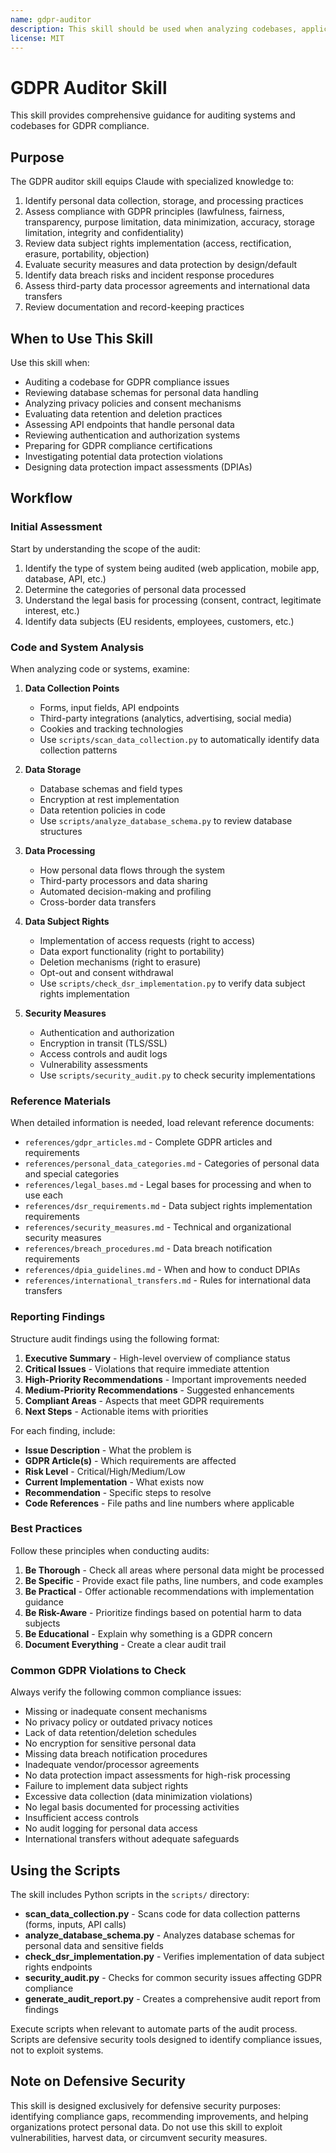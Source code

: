 ```yaml
---
name: gdpr-auditor
description: This skill should be used when analyzing codebases, applications, databases, or systems for GDPR (General Data Protection Regulation) compliance. Use this skill when users need to audit data protection practices, identify potential compliance issues, assess data handling procedures, review privacy policies, or ensure adherence to EU data protection requirements.
license: MIT
---
```


# GDPR Auditor Skill

This skill provides comprehensive guidance for auditing systems and codebases for GDPR compliance.

## Purpose

The GDPR auditor skill equips Claude with specialized knowledge to:

1. Identify personal data collection, storage, and processing practices
2. Assess compliance with GDPR principles (lawfulness, fairness, transparency, purpose limitation, data minimization, accuracy, storage limitation, integrity and confidentiality)
3. Review data subject rights implementation (access, rectification, erasure, portability, objection)
4. Evaluate security measures and data protection by design/default
5. Identify data breach risks and incident response procedures
6. Assess third-party data processor agreements and international data transfers
7. Review documentation and record-keeping practices

## When to Use This Skill

Use this skill when:

- Auditing a codebase for GDPR compliance issues
- Reviewing database schemas for personal data handling
- Analyzing privacy policies and consent mechanisms
- Evaluating data retention and deletion practices
- Assessing API endpoints that handle personal data
- Reviewing authentication and authorization systems
- Preparing for GDPR compliance certifications
- Investigating potential data protection violations
- Designing data protection impact assessments (DPIAs)

## Workflow

### Initial Assessment

Start by understanding the scope of the audit:

1. Identify the type of system being audited (web application, mobile app, database, API, etc.)
2. Determine the categories of personal data processed
3. Understand the legal basis for processing (consent, contract, legitimate interest, etc.)
4. Identify data subjects (EU residents, employees, customers, etc.)

### Code and System Analysis

When analyzing code or systems, examine:

1. **Data Collection Points**
   - Forms, input fields, API endpoints
   - Third-party integrations (analytics, advertising, social media)
   - Cookies and tracking technologies
   - Use `scripts/scan_data_collection.py` to automatically identify data collection patterns

2. **Data Storage**
   - Database schemas and field types
   - Encryption at rest implementation
   - Data retention policies in code
   - Use `scripts/analyze_database_schema.py` to review database structures

3. **Data Processing**
   - How personal data flows through the system
   - Third-party processors and data sharing
   - Automated decision-making and profiling
   - Cross-border data transfers

4. **Data Subject Rights**
   - Implementation of access requests (right to access)
   - Data export functionality (right to portability)
   - Deletion mechanisms (right to erasure)
   - Opt-out and consent withdrawal
   - Use `scripts/check_dsr_implementation.py` to verify data subject rights implementation

5. **Security Measures**
   - Authentication and authorization
   - Encryption in transit (TLS/SSL)
   - Access controls and audit logs
   - Vulnerability assessments
   - Use `scripts/security_audit.py` to check security implementations

### Reference Materials

When detailed information is needed, load relevant reference documents:

- `references/gdpr_articles.md` - Complete GDPR articles and requirements
- `references/personal_data_categories.md` - Categories of personal data and special categories
- `references/legal_bases.md` - Legal bases for processing and when to use each
- `references/dsr_requirements.md` - Data subject rights implementation requirements
- `references/security_measures.md` - Technical and organizational security measures
- `references/breach_procedures.md` - Data breach notification requirements
- `references/dpia_guidelines.md` - When and how to conduct DPIAs
- `references/international_transfers.md` - Rules for international data transfers

### Reporting Findings

Structure audit findings using the following format:

1. **Executive Summary** - High-level overview of compliance status
2. **Critical Issues** - Violations that require immediate attention
3. **High-Priority Recommendations** - Important improvements needed
4. **Medium-Priority Recommendations** - Suggested enhancements
5. **Compliant Areas** - Aspects that meet GDPR requirements
6. **Next Steps** - Actionable items with priorities

For each finding, include:
- **Issue Description** - What the problem is
- **GDPR Article(s)** - Which requirements are affected
- **Risk Level** - Critical/High/Medium/Low
- **Current Implementation** - What exists now
- **Recommendation** - Specific steps to resolve
- **Code References** - File paths and line numbers where applicable

### Best Practices

Follow these principles when conducting audits:

1. **Be Thorough** - Check all areas where personal data might be processed
2. **Be Specific** - Provide exact file paths, line numbers, and code examples
3. **Be Practical** - Offer actionable recommendations with implementation guidance
4. **Be Risk-Aware** - Prioritize findings based on potential harm to data subjects
5. **Be Educational** - Explain why something is a GDPR concern
6. **Document Everything** - Create a clear audit trail

### Common GDPR Violations to Check

Always verify the following common compliance issues:

- Missing or inadequate consent mechanisms
- No privacy policy or outdated privacy notices
- Lack of data retention/deletion schedules
- No encryption for sensitive personal data
- Missing data breach notification procedures
- Inadequate vendor/processor agreements
- No data protection impact assessments for high-risk processing
- Failure to implement data subject rights
- Excessive data collection (data minimization violations)
- No legal basis documented for processing activities
- Insufficient access controls
- No audit logging for personal data access
- International transfers without adequate safeguards

## Using the Scripts

The skill includes Python scripts in the `scripts/` directory:

- **scan_data_collection.py** - Scans code for data collection patterns (forms, inputs, API calls)
- **analyze_database_schema.py** - Analyzes database schemas for personal data and sensitive fields
- **check_dsr_implementation.py** - Verifies implementation of data subject rights endpoints
- **security_audit.py** - Checks for common security issues affecting GDPR compliance
- **generate_audit_report.py** - Creates a comprehensive audit report from findings

Execute scripts when relevant to automate parts of the audit process. Scripts are defensive security tools designed to identify compliance issues, not to exploit systems.

## Note on Defensive Security

This skill is designed exclusively for defensive security purposes: identifying compliance gaps, recommending improvements, and helping organizations protect personal data. Do not use this skill to exploit vulnerabilities, harvest data, or circumvent security measures.
